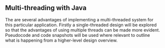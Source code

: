 ## Multi-threading with Java

The are several advantages of implementing a multi-threaded system for this particular application. Firstly a single-threaded design will be explored so that the advantages of using multiple threads can be made more evident. Pseudocode and code snapshots  will be used where relevant to outline what is happening from a higher-level design overview. 



